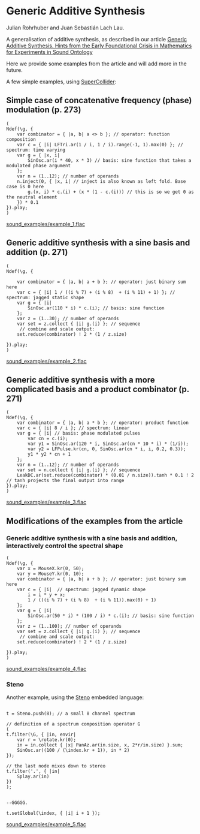 # Generic Additive Synthesis

Julian Rohrhuber and Juan Sebastián Lach Lau.

A generalisation of additive synthesis, as described in our article [Generic Additive Synthesis. Hints from the Early Foundational Crisis in Mathematics for Experiments in Sound Ontology](https://link.springer.com/chapter/10.1007/978-3-319-47337-6_27)

Here we provide some examples from the article and will add more in the future.

A few simple examples, using [SuperCollider](https://github.com/supercollider/supercollider):

## Simple case of concatenative frequency (phase) modulation (p. 273)

```supercollider
(
Ndef(\g, {
	var combinator = { |a, b| a <> b }; // operator: function composition
	var c = { |i| LFTri.ar(1 / i, 1 / i).range(-1, 1).max(0) }; // spectrum: time varying
	var g = { |x, i|
		SinOsc.ar(i * 40, x * 3) // basis: sine function that takes a modulated phase argument
	};
	var n = (1..12); // number of operands
	n.inject(0, { |x, i| // inject is also known as left fold. Base case is 0 here
		g.(x, i) * c.(i) + (x * (1 - c.(i))) // this is so we get 0 as the neutral element
	}) * 0.1
}).play;
)
```

[sound_examples/example_1.flac](sound_examples/example_1.flac)

## Generic additive synthesis with a sine basis and addition (p. 271)

```supercollider
(
Ndef(\g, {

	var combinator = { |a, b| a + b }; // operator: just binary sum here
	var c = { |i| 1 / ((i % 7) + (i % 8)  + (i % 11) + 1) }; // spectrum: jagged static shape
	var g = { |i|
		SinOsc.ar(110 * i) * c.(i); // basis: sine function
	};
	var z = (1..30); // number of operands
	var set = z.collect { |i| g.(i) }; // sequence
	 // combine and scale output:
	set.reduce(combinator) ! 2 * (1 / z.size)

}).play;
)
```

[sound_examples/example_2.flac](sound_examples/example_2.flac)
## Generic additive synthesis with a more complicated basis and a product combinator  (p. 271)

```supercollider
(
Ndef(\g, {
	var combinator = { |a, b| a * b }; // operator: product function
	var c = { |i| 8 / i }; // spectrum: linear
	var g = { |i| // basis: phase modulated pulses
		var cn = c.(i);
		var y1 = SinOsc.ar(120 * i, SinOsc.ar(cn * 10 * i) * (1/i));
		var y2 = LFPulse.kr(cn, 0, SinOsc.ar(cn * i, i, 0.2, 0.3));
		y1 * y2 * cn + 1
	};
	var n = (1..12); // number of operands
	var set = n.collect { |i| g.(i) }; // sequence
	LeakDC.ar(set.reduce(combinator) * (0.01 / n.size)).tanh * 0.1 ! 2 // tanh projects the final output into range
}).play;
)
```

[sound_examples/example_3.flac](sound_examples/example_3.flac)
## Modifications of the examples from the article

### Generic additive synthesis with a sine basis and addition, interactively control the spectral shape

```supercollider
(
Ndef(\g, {
	var x = MouseX.kr(0, 50);
	var y = MouseY.kr(0, 10);
	var combinator = { |a, b| a + b }; // operator: just binary sum here
	var c = { |i|  // spectrum: jagged dynamic shape
		i = i * y + x; 
		1 / (((i % 7) + (i % 8)  + (i % 11)).max(0) + 1) 
	}; 
	var g = { |i|
		SinOsc.ar(50 * i) * (100 / i) * c.(i); // basis: sine function
	};
	var z = (1..100); // number of operands
	var set = z.collect { |i| g.(i) }; // sequence
	 // combine and scale output:
	set.reduce(combinator) ! 2 * (1 / z.size)

}).play;
)
```

[sound_examples/example_4.flac](sound_examples/example_4.flac)

### Steno

Another example, using the [Steno](https://github.com/telephon/Steno) embedded language:

```supercollider

t = Steno.push(8); // a small 8 channel spectrum

// definition of a spectrum composition operator G
(
t.filter(\G, { |in, envir|
	var r = \rotate.kr(0);
	in = in.collect { |x| PanAz.ar(in.size, x, 2*r/in.size) }.sum;
	SinOsc.ar((100 / (\index.kr + 1)), in * 2)
});

// the last node mixes down to stereo
t.filter('.', { |in|
	Splay.ar(in) 
})
);


--GGGGG.

t.setGlobal(\index, { |i| i + 1 });

```

[sound_examples/example_5.flac](sound_examples/example_5.flac)
